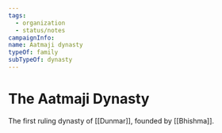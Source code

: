 ```yaml
---
tags:
  - organization
  - status/notes
campaignInfo: 
name: Aatmaji dynasty
typeOf: family
subTypeOf: dynasty
---
```

# The Aatmaji Dynasty


The first ruling dynasty of [[Dunmar]], founded by [[Bhishma]]. 